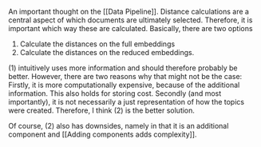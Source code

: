 An important thought on the [[Data Pipeline]]. Distance calculations are a central aspect of which documents are ultimately selected. Therefore, it is important which way these are calculated. Basically, there are two options

1. Calculate the distances on the full embeddings
2. Calculate the distances on the reduced embeddings. 

(1) intuitively uses more information and should therefore probably be better. However, there are two reasons why that might not be the case: Firstly, it is more computationally expensive, because of the additional information. This also holds for storing cost. Secondly (and most importantly), it is not necessarily a just representation of how the topics were created. Therefore, I think (2) is the better solution. 

Of course, (2) also has downsides, namely in that it is an additional component and [[Adding components adds complexity]]. 
